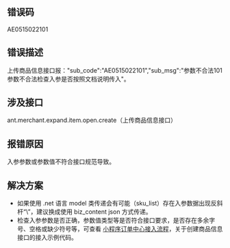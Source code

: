 ## 错误码
AE0515022101 

## 错误描述
上传商品信息接口报："sub_code":"AE0515022101","sub_msg":"参数不合法101参数不合法检查入参是否按照文档说明传入"。 

## 涉及接口
ant.merchant.expand.item.open.create（上传商品信息接口）

## 报错原因
入参参数或参数值不符合接口规范导致。 

## 解决方案

- 如果使用 .net 语言 model 类传递会有可能（sku_list）存在入参数据出现反斜杆“\\”，建议换成使用 biz_content json 方式传递。
- 检查入参参数是否正确，参数值类型等是否符合接口要求，是否存在多余字号、空格或缺少符号等，可查看 [小程序订单中心接入流程](https://opendocs.alipay.com/mini/introduce/ordercenter)，关于创建商品信息接口的接入示例代码。

 <br /> 
